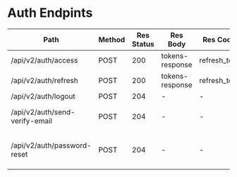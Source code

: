 # Auth Endpints

| Path                           | Method | Res Status | Res Body        | Res Cookie    | Req Cookie    | Req Body            | Comments                         |
| ------------------------------ | ------ | ---------- | --------------- | ------------- | ------------- | ------------------- | -------------------------------- |
| /api/v2/auth/access            | POST   | 200        | tokens-response | refresh_token | -             | credentials-request |                                  |
| /api/v2/auth/refresh           | POST   | 200        | tokens-response | refresh_token | refresh_token | -                   |                                  |
| /api/v2/auth/logout            | POST   | 204        | -               | -             | refresh_token | -                   |                                  |
| /api/v2/auth/send-verify-email | POST   | 204        | -               | -             | -             | email-request       | Send email verification mail     |
| /api/v2/auth/password-reset    | POST   | 204        | -               | -             | -             | email-request       | Send mail to reset user password |
